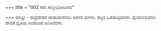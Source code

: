 +++
title = "002 ಕರೆಸಿ ಕುನ್ತೀಭೋಜನನು"

+++
ಮಾದ್ರೀ - ಮದ್ರದೇಶದ ಋತಾಯನನೆಂಬ ಅರಸನ ಮಗಳು. ಶಲ್ಯನ ಒಡಹುಟ್ಟಿದವಳು. ಧೈರ್ಯಾಭಿಮಾನಿ ದೇವತೆ ಧೃತಿಯ ಅಂಶದಿಂದ ಜನಿಸಿದವಳು.